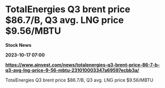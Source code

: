 # TotalEnergies Q3 brent price $86.7/B, Q3 avg. LNG price $9.56/MBTU
**Stock News**

**2023-10-17 07:00**

**https://www.ainvest.com/news/totalenergies-q3-brent-price-86-7-b-q3-avg-lng-price-9-56-mbtu-231010003347a69597ecbb3a/**

TotalEnergies Q3 brent price $86.7/B, Q3 avg. LNG price $9.56/MBTU